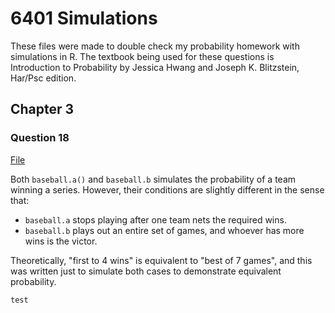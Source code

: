 # 6401 Simulations

These files were made to double check my probability homework with simulations in R. The textbook being used for these questions is Introduction to Probability by Jessica Hwang and Joseph K. Blitzstein, Har/Psc edition.

## Chapter 3

### Question 18

[File](files/Ch3Prob18.R)

Both ```baseball.a()``` and ```baseball.b``` simulates the probability of a team winning a series. However, their conditions are slightly different in the sense that:

- ```baseball.a``` stops playing after one team nets the required wins.
- ```baseball.b``` plays out an entire set of games, and whoever has more wins is the victor.

Theoretically, "first to 4 wins" is equivalent to "best of 7 games", and this was written just to simulate both cases to demonstrate equivalent probability.

```
test
```
